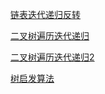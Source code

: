 [链表迭代递归反转](https://leetcode-cn.com/problems/reverse-linked-list/solution/di-gui-he-die-dai-liang-chong-jie-fa-de-pythonshi-/)

[二叉树遍历迭代递归](https://www.pythonf.cn/read/117238)

[二叉树遍历迭代递归2](https://www.cnblogs.com/5poi/p/7466760.html)

[树启发算法](https://github.com/shichangzhi/fucking-algorithm-book/blob/main/%E7%AC%AC3%E7%AB%A0-%E6%95%B0%E6%8D%AE%E7%BB%93%E6%9E%84%E7%B3%BB%E5%88%97/3.9-%E5%A6%82%E4%BD%95%E5%88%A4%E6%96%AD%E5%9B%9E%E6%96%87%E9%93%BE%E8%A1%A8.md)

